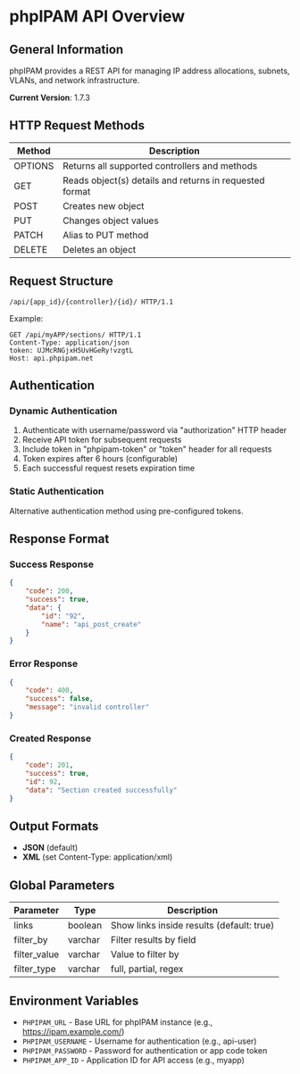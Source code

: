 # phpIPAM API Overview

## General Information

phpIPAM provides a REST API for managing IP address allocations, subnets, VLANs, and network infrastructure.

**Current Version**: 1.7.3

## HTTP Request Methods

| Method | Description |
|--------|-------------|
| OPTIONS | Returns all supported controllers and methods |
| GET | Reads object(s) details and returns in requested format |
| POST | Creates new object |
| PUT | Changes object values |
| PATCH | Alias to PUT method |
| DELETE | Deletes an object |

## Request Structure

```
/api/{app_id}/{controller}/{id}/ HTTP/1.1
```

Example:
```
GET /api/myAPP/sections/ HTTP/1.1
Content-Type: application/json
token: UJMcRNGjxH5UvHGeRy!vzgtL
Host: api.phpipam.net
```

## Authentication

### Dynamic Authentication
1. Authenticate with username/password via "authorization" HTTP header
2. Receive API token for subsequent requests
3. Include token in "phpipam-token" or "token" header for all requests
4. Token expires after 6 hours (configurable)
5. Each successful request resets expiration time

### Static Authentication
Alternative authentication method using pre-configured tokens.

## Response Format

### Success Response
```json
{
    "code": 200,
    "success": true,
    "data": {
        "id": "92",
        "name": "api_post_create"
    }
}
```

### Error Response
```json
{
    "code": 400,
    "success": false,
    "message": "invalid controller"
}
```

### Created Response
```json
{
    "code": 201,
    "success": true,
    "id": 92,
    "data": "Section created successfully"
}
```

## Output Formats

- **JSON** (default)
- **XML** (set Content-Type: application/xml)

## Global Parameters

| Parameter | Type | Description |
|-----------|------|-------------|
| links | boolean | Show links inside results (default: true) |
| filter_by | varchar | Filter results by field |
| filter_value | varchar | Value to filter by |
| filter_type | varchar | full, partial, regex |

## Environment Variables

- `PHPIPAM_URL` - Base URL for phpIPAM instance (e.g., https://ipam.example.com/)
- `PHPIPAM_USERNAME` - Username for authentication (e.g., api-user)
- `PHPIPAM_PASSWORD` - Password for authentication or app code token
- `PHPIPAM_APP_ID` - Application ID for API access (e.g., myapp)
